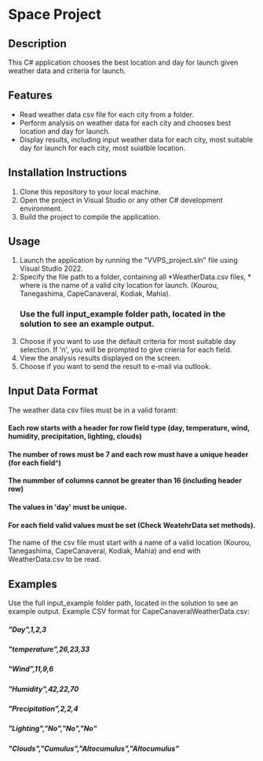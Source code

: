 # Space Project

## Description
This C# application chooses the best location and day for launch given weather data and criteria for launch.

## Features
- Read weather data csv file for each city from a folder.
- Perform analysis on weather data for each city and chooses best location and day for launch.
- Display results, including input weather data for each city, most suitable day for launch for each city, most suiatble location.

## Installation Instructions
1. Clone this repository to your local machine.
2. Open the project in Visual Studio or any other C# development environment.
3. Build the project to compile the application.

## Usage
1. Launch the application by running the "VVPS_project.sln" file using Visual Studio 2022.
2. Specify the file path to a folder, containing all *WeatherData.csv files, * where is the name of a valid city location for launch. (Kourou, Tanegashima, CapeCanaveral, Kodiak, Mahia).
   ### Use the full input_example folder path, located in the solution to see an example output.
4. Choose if you want to use the default criteria for most suitable day selection. If 'n', you will be prompted to give crieria for each field.
5. View the analysis results displayed on the screen.
6. Choose if you want to send the result to e-mail via outlook.

## Input Data Format
  The weather data csv files must be in a valid foramt:
  #### Each row starts with a header for row field type (day, temperature, wind, humidity, precipitation, lighting, clouds)
  #### The number of rows must be 7 and each row must have a unique header (for each field^)
  #### The nummber of columns cannot be greater than 16 (including header row)
  #### The values in 'day' must be unique.
  #### For each field valid values must be set (Check WeatehrData set methods).
  The name of the csv file must start with a name of a valid location (Kourou, Tanegashima, CapeCanaveral, Kodiak, Mahia)
  and end with WeatherData.csv to be read.

## Examples
Use the full input_example folder path, located in the solution to see an example output.
Example CSV format for CapeCanaveralWeatherData.csv:
##### "Day",1,2,3 
##### "temperature",26,23,33
##### "Wind",11,9,6
##### "Humidity",42,22,70
##### "Precipitation",2,2,4
##### "Lighting","No","No","No"
##### "Clouds","Cumulus","Altocumulus","Altocumulus"
